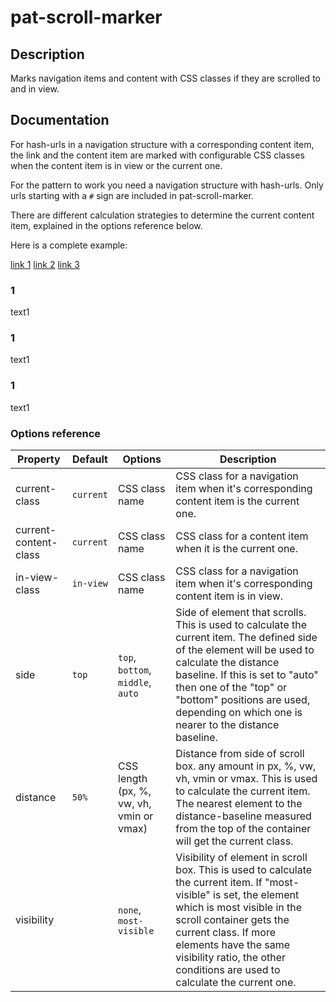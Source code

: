 # pat-scroll-marker

## Description

Marks navigation items and content with CSS classes if they are scrolled to and in view.


## Documentation

For hash-urls in a navigation structure with a corresponding content item, the
link and the content item are marked with configurable CSS classes when the
content item is in view or the current one.

For the pattern to work you need a navigation structure with hash-urls.
Only urls starting with a `#` sign are included in pat-scroll-marker.

There are different calculation strategies to determine the current content
item, explained in the options reference below.

Here is a complete example:

  <nav class="pat-navigation"
      data-pat-navigation="
        scroll-marker-visibility: most-visible;
        scroll-marker-distance: 100%;
        scroll-marker-side: auto;
      ">
    <a href="#id1">link 1</a>
    <a href="#id2">link 2</a>
    <a href="#id3">link 3</a>
  </nav>

  <section id="id1">
    <h3>1</h3>
    <p>text1</p>
  </section>

  <section id="id1">
    <h3>1</h3>
    <p>text1</p>
  </section>

  <section id="id1">
    <h3>1</h3>
    <p>text1</p>
  </section>


### Options reference

| Property              | Default        | Options                                  | Description                   |
| --------------------- | -------------- | ---------------------------------------- | ----------------------------- |
| current-class         | `current`      | CSS class name                           | CSS class for a navigation item when it's corresponding content item is the current one. |
| current-content-class | `current`      | CSS class name                           | CSS class for a content item when it is the current one. |
| in-view-class         | `in-view`      | CSS class name                           | CSS class for a navigation item when it's corresponding content item is in view. |
| side                  | `top`          | `top`, `bottom`, `middle`, `auto`        | Side of element that scrolls. This is used to calculate the current item. The defined side of the element will be used to calculate the distance baseline. If this is set to "auto" then one of the "top" or "bottom" positions are used, depending on which one is nearer to the distance baseline. |
| distance              | `50%`          | CSS length (px, %, vw, vh, vmin or vmax) | Distance from side of scroll box. any amount in px, %, vw, vh, vmin or vmax. This is used to calculate the current item. The nearest element to the distance-baseline measured from the top of the container will get the current class. |
| visibility            |                | `none`, `most-visible`                   | Visibility of element in scroll box. This is used to calculate the current item. If "most-visible" is set, the element which is most visible in the scroll container gets the current class. If more elements have the same visibility ratio, the other conditions are used to calculate the current one. |

